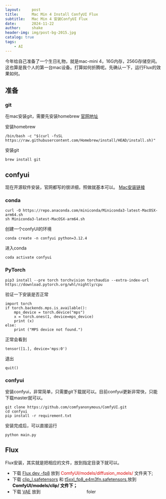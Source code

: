 ```yaml
---
layout:     post
title:      Mac Min 4 Install ConfyUI Flux
subtitle:   Mac Min 4 安装ConfyUI Flux
date:       2024-11-22
author:     shake
header-img: img/post-bg-2015.jpg
catalog: true
tags:
    - AI
---
```


今年给自己准备了一个生日礼物，就是mac-mini 4，16G内存，256G存储空间。 这也算是我个人的第一台mac设备。打算如何折腾呢。先确认一下，运行Flux的效果如何。

## 准备

### git

在mac安装git，需要先安装homebrew [官网地址](https://git-scm.com/downloads/mac)


安装homebrew

```
/bin/bash -c "$(curl -fsSL https://raw.githubusercontent.com/Homebrew/install/HEAD/install.sh)"

```


安装git

```
brew install git

```


## confyui

现在开源软件安装，官网都写的很详细，照做就基本可以。 [Mac安装链接](https://github.com/comfyanonymous/ComfyUI?tab=readme-ov-file#installing)




### conda

```
curl -O https://repo.anaconda.com/miniconda/Miniconda3-latest-MacOSX-arm64.sh
sh Miniconda3-latest-MacOSX-arm64.sh
```


创建一个confyUI的环境

```
conda create -n confyui python=3.12.4
```


进入conda

```
coda activate confyui
```



### PyTorch

```
pip3 install --pre torch torchvision torchaudio --extra-index-url https://download.pytorch.org/whl/nightly/cpu
```


验证一下安装是否正常

```
import torch
if torch.backends.mps.is_available():
    mps_device = torch.device("mps")
    x = torch.ones(1, device=mps_device)
    print (x)
else:
    print ("MPS device not found.")

```


正常会看到

```
tensor([1.], device='mps:0')
```


退出

```
quit()
```




### confyui

安装confyui，非常简单，只需要git下载就可以。目前confyui更新非常快，只能下载master就可以。


```
git clone https://github.com/comfyanonymous/ComfyUI.git
cd confyui
pip install -r requirement.txt
```


安装完成后，可以直接运行

```
python main.py
```



## Flux

Flux安装，其实就是把相应的文件，放到指定目录下就可以。

* 下载 [Flux dev -fp8](https://huggingface.co/Comfy-Org/flux1-dev/blob/main/flux1-dev-fp8.safetensors) 放到 <font color="#dd0000">ComfyUI/models/diffusion_models/ </font> 文件夹下;
* 下载 [clip_l.safetensors](https://huggingface.co/comfyanonymous/flux_text_encoders/tree/main) 和 [t5xxl_fp8_e4m3fn.safetensors](https://huggingface.co/comfyanonymous/flux_text_encoders/tree/main),放到 <span style="color: black; font-weight: bold;">ComfyUI/models/clip/ </font> 文件下；
* 下载 [VAE](https://huggingface.co/black-forest-labs/FLUX.1-schnell/blob/main/ae.safetensors) 放到<font color="#ffffff">ComfyUI/models/vae/ </font>foler






